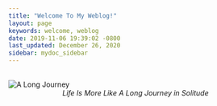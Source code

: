 ```yaml
---
title: "Welcome To My Weblog!"
layout: page
keywords: welcome, weblog
date: 2019-11-06 19:39:02 -0800
last_updated: December 26, 2020
sidebar: mydoc_sidebar
---
```


<br/>
<img src="{{ "images/A_Long_Journey.jpg" }}" alt="A Long Journey"/>
<center><I>Life Is More Like A Long Journey in Solitude</I></center>
